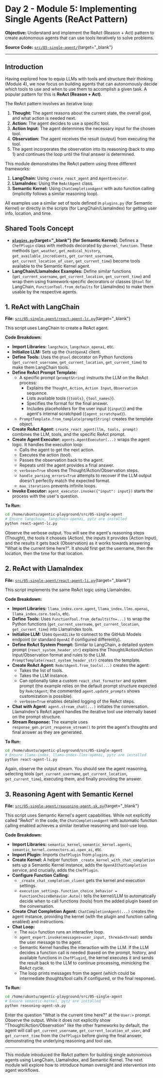 # Day 2 - Module 5: Implementing Single Agents (ReAct Pattern)

**Objective:** Understand and implement the ReAct (Reason + Act) pattern to create autonomous agents that can use tools iteratively to solve problems.

**Source Code:** [`src/05-single-agent/`](https://github.com/denniszielke/agentic-playground/tree/main/src/05-single-agent){target="_blank"}

---

## Introduction

Having explored how to equip LLMs with tools and structure their thinking (Module 4), we now focus on building agents that can autonomously decide *which* tools to use and *when* to use them to accomplish a given task. A popular pattern for this is **ReAct (Reason + Act)**.

The ReAct pattern involves an iterative loop:

1.  **Thought:** The agent reasons about the current state, the overall goal, and what action is needed next.
2.  **Action:** The agent decides to use a specific tool.
3.  **Action Input:** The agent determines the necessary input for the chosen tool.
4.  **Observation:** The agent receives the result (output) from executing the tool.
5.  The agent incorporates the observation into its reasoning (back to step 1) and continues the loop until the final answer is determined.

This module demonstrates the ReAct pattern using three different frameworks:

1.  **LangChain:** Using `create_react_agent` and `AgentExecutor`.
2.  **LlamaIndex:** Using the `ReActAgent` class.
3.  **Semantic Kernel:** Using `ChatCompletionAgent` with auto function calling (implicitly follows a similar reasoning loop).

All examples use a similar set of tools defined in `plugins.py` (for Semantic Kernel) or directly in the scripts (for LangChain/LlamaIndex) for getting user info, location, and time.

## Shared Tools Concept

*   **[`plugins.py`](https://github.com/denniszielke/agentic-playground/blob/main/src/05-single-agent/plugins.py){target="_blank"} (for Semantic Kernel):** Defines a `ChefPlugin` class with methods decorated by `@kernel_function`. These methods (`get_weather`, `get_medical_history`, `get_available_incredients`, `get_current_username`, `get_current_location_of_user`, `get_current_time`) become tools available to the Semantic Kernel agent.
*   **LangChain/LlamaIndex Examples:** Define similar functions (`get_current_username`, `get_current_location`, `get_current_time`) and wrap them using framework-specific decorators or classes (`@tool` for LangChain, `FunctionTool.from_defaults` for LlamaIndex) to make them usable by the respective agents.

## 1. ReAct with LangChain

**File:** [`src/05-single-agent/react-agent-lc.py`](https://github.com/denniszielke/agentic-playground/blob/main/src/05-single-agent/react-agent-lc.py){target="_blank"}

This script uses LangChain to create a ReAct agent.

**Code Breakdown:**

*   **Import Libraries:** `langchain`, `langchain_openai`, etc.
*   **Initialize LLM:** Sets up the `ChatOpenAI` client.
*   **Define Tools:** Uses the `@tool` decorator on Python functions (`get_current_username`, `get_current_location`, `get_current_time`) to make them LangChain tools.
*   **Define ReAct Prompt Template:**
    *   A specific prompt (`promptString`) instructs the LLM on the ReAct process:
        *   Explains the `Thought`, `Action`, `Action Input`, `Observation` sequence.
        *   Lists available tools (`{tools}`, `{tool_names}`).
        *   Specifies the format for the final answer.
        *   Includes placeholders for the user input (`{input}`) and the agent's internal scratchpad (`{agent_scratchpad}`).
    *   `PromptTemplate.from_template(promptString)` creates the template object.
*   **Create ReAct Agent:** `create_react_agent(llm, tools, prompt)` combines the LLM, tools, and the specific ReAct prompt.
*   **Create Agent Executor:** `agents.AgentExecutor(...)` wraps the agent logic. It handles the execution loop:
    *   Calls the agent to get the next action.
    *   Executes the action (tool).
    *   Passes the observation back to the agent.
    *   Repeats until the agent provides a final answer.
    *   `verbose=True` shows the Thought/Action/Observation steps.
    *   `handle_parsing_errors=True` attempts to recover if the LLM output doesn't perfectly match the expected format.
    *   `max_iterations` prevents infinite loops.
*   **Invoke Executor:** `agent_executor.invoke({"input": input})` starts the process with the user's question.

**To Run:**

```bash
cd /home/ubuntu/agentic-playground/src/05-single-agent
# Ensure langchain, langchain-openai, pytz are installed
python react-agent-lc.py
```

Observe the verbose output. You will see the agent's reasoning steps (Thought), the tools it chooses (Action), the inputs it provides (Action Input), and the results it gets back (Observation) as it works towards answering "What is the current time here?". It should first get the username, then the location, then the time for that location.

## 2. ReAct with LlamaIndex

**File:** [`src/05-single-agent/react-agent-li.py`](https://github.com/denniszielke/agentic-playground/blob/main/src/05-single-agent/react-agent-li.py){target="_blank"}

This script implements the same ReAct logic using LlamaIndex.

**Code Breakdown:**

*   **Import Libraries:** `llama_index.core.agent`, `llama_index.llms.openai`, `llama_index.core.tools`, etc.
*   **Define Tools:** Uses `FunctionTool.from_defaults(fn=...)` to wrap the Python functions (`get_current_username`, `get_current_location`, `get_current_time`) into LlamaIndex tools.
*   **Initialize LLM:** Uses `OpenAILike` to connect to the GitHub Models endpoint (or standard `OpenAI` if configured differently).
*   **Define ReAct System Prompt:** Similar to LangChain, a detailed system prompt (`react_system_header_str`) explains the Thought/Action/Action Input/Observation format and rules to the LLM. `PromptTemplate(react_system_header_str)` creates the template.
*   **Create ReAct Agent:** `ReActAgent.from_tools(...)` creates the agent:
    *   Takes the list of tools.
    *   Takes the LLM instance.
    *   Can optionally take a custom `react_chat_formatter` and system prompt (the example relies on the default prompt structure expected by `ReActAgent`; the commented `agent.update_prompts` shows customization is possible).
    *   `verbose=True` enables detailed logging of the ReAct steps.
*   **Chat with Agent:** `agent.stream_chat(...)` initiates the conversation. LlamaIndex's ReAct agent handles the iterative tool use internally based on the prompt structure.
*   **Stream Response:** The example uses `response_gen.print_response_stream()` to print the agent's thoughts and final answer as they are generated.

**To Run:**

```bash
cd /home/ubuntu/agentic-playground/src/05-single-agent
# Ensure llama-index, llama-index-llms-openai, pytz are installed
python react-agent-li.py
```

Again, observe the output stream. You should see the agent reasoning, selecting tools (`get_current_username`, `get_current_location`, `get_current_time`), executing them, and finally providing the answer.

## 3. Reasoning Agent with Semantic Kernel

**File:** [`src/05-single-agent/reasoning-agent-sk.py`](https://github.com/denniszielke/agentic-playground/blob/main/src/05-single-agent/reasoning-agent-sk.py){target="_blank"}

This script uses Semantic Kernel's agent capabilities. While not explicitly called "ReAct" in the code, the `ChatCompletionAgent` with automatic function calling enabled achieves a similar iterative reasoning and tool-use loop.

**Code Breakdown:**

*   **Import Libraries:** `semantic_kernel`, `semantic_kernel.agents`, `semantic_kernel.connectors.ai.open_ai`, etc.
*   **Import Plugin:** Imports `ChefPlugin` from `plugins.py`.
*   **Create Kernel:** A helper function `_create_kernel_with_chat_completion` sets up a Semantic Kernel instance, adds the `OpenAIChatCompletion` service, and crucially, adds the `ChefPlugin`.
*   **Configure Function Calling:**
    *   `_create_chat_completion_client` gets the kernel and execution settings.
    *   `execution_settings.function_choice_behavior = FunctionChoiceBehavior.Auto()` tells the kernel/LLM to automatically decide when to call functions (tools) from the added plugin based on the conversation.
*   **Create Chat Completion Agent:** `ChatCompletionAgent(...)` creates the agent instance, providing the kernel (with the plugin and function calling enabled) and instructions.
*   **Chat Loop:**
    *   The `main` function runs an interactive loop.
    *   `agent_expert.invoke(messages=user_input, thread=thread)` sends the user message to the agent.
    *   Semantic Kernel handles the interaction with the LLM. If the LLM decides a function call is needed (based on the prompt, history, and available functions in `ChefPlugin`), the kernel executes it and sends the result back to the LLM to continue processing, mimicking the ReAct cycle.
    *   The loop prints messages from the agent (which could be intermediate thoughts/tool calls if configured, or the final response).

**To Run:**

```bash
cd /home/ubuntu/agentic-playground/src/05-single-agent
# Ensure semantic-kernel, pytz are installed
python reasoning-agent-sk.py
```

Enter the question "What is the current time here?" at the `User:>` prompt. Observe the output. While it does not explicitly show "Thought/Action/Observation" like the other frameworks by default, the agent will call `get_current_username`, `get_current_location_of_user`, and `get_current_time` from the `ChefPlugin` before giving the final answer, demonstrating the underlying reasoning and tool use.

---

This module introduced the ReAct pattern for building single autonomous agents using LangChain, LlamaIndex, and Semantic Kernel. The next module will explore how to introduce human oversight and intervention into agent workflows.
